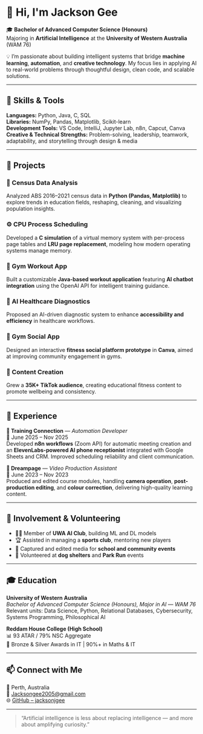 # 👋 Hi, I'm Jackson Gee

🎓 **Bachelor of Advanced Computer Science (Honours)**  
Majoring in **Artificial Intelligence** at the **University of Western Australia** (WAM 76)

💡 I’m passionate about building intelligent systems that bridge **machine learning**, **automation**, and **creative technology**. My focus lies in applying AI to real-world problems through thoughtful design, clean code, and scalable solutions.

---

## 🧠 Skills & Tools

**Languages:** Python, Java, C, SQL  
**Libraries:** NumPy, Pandas, Matplotlib, Scikit-learn  
**Development Tools:** VS Code, IntelliJ, Jupyter Lab, n8n, Capcut, Canva  
**Creative & Technical Strengths:** Problem-solving, leadership, teamwork, adaptability, and storytelling through design & media

---

## 🚀 Projects

### 🧩 Census Data Analysis
Analyzed ABS 2016–2021 census data in **Python (Pandas, Matplotlib)** to explore trends in education fields, reshaping, cleaning, and visualizing population insights.

### ⚙️ CPU Process Scheduling
Developed a **C simulation** of a virtual memory system with per-process page tables and **LRU page replacement**, modeling how modern operating systems manage memory.

### 💪 Gym Workout App
Built a customizable **Java-based workout application** featuring **AI chatbot integration** using the OpenAI API for intelligent training guidance.

### 🧬 AI Healthcare Diagnostics
Proposed an AI-driven diagnostic system to enhance **accessibility and efficiency** in healthcare workflows.

### 🤝 Gym Social App
Designed an interactive **fitness social platform prototype** in **Canva**, aimed at improving community engagement in gyms.

### 📱 Content Creation
Grew a **35K+ TikTok audience**, creating educational fitness content to promote wellbeing and consistency.

---

## 💼 Experience

**🧠 Training Connection** — *Automation Developer*  
📅 June 2025 – Nov 2025  
Developed **n8n workflows** (Zoom API) for automatic meeting creation and an **ElevenLabs-powered AI phone receptionist** integrated with Google Sheets and CRM. Improved scheduling reliability and client communication.

**🎥 Dreampage** — *Video Production Assistant*  
📅 June 2023 – Nov 2023  
Produced and edited course modules, handling **camera operation**, **post-production editing**, and **colour correction**, delivering high-quality learning content.

---

## 🌱 Involvement & Volunteering

- 🧑‍💻 Member of **UWA AI Club**, building ML and DL models  
- 🏆 Assisted in managing a **sports club**, mentoring new players  
- 📸 Captured and edited media for **school and community events**  
- 🐾 Volunteered at **dog shelters** and **Park Run** events  

---

## 🎓 Education

**University of Western Australia**  
*Bachelor of Advanced Computer Science (Honours), Major in AI* — *WAM 76*  
Relevant units: Data Science, Python, Relational Databases, Cybersecurity, Systems Programming, Philosophical AI

**Reddam House College (High School)**  
📊 93 ATAR / 79% NSC Aggregate  
🏅 Bronze & Silver Awards in IT | 90%+ in Maths & IT  

---

## 📫 Connect with Me

📍 Perth, Australia  
📧 [Jacksongee2005@gmail.com](mailto:Jacksongee2005@gmail.com)  
🌐 [GitHub – jacksonjgee](https://github.com/jacksonjgee)

---

> “Artificial intelligence is less about replacing intelligence — and more about amplifying curiosity.”
